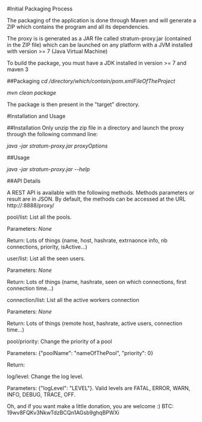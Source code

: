 #Initial Packaging Process

The packaging of the application is done through Maven and will generate a ZIP which contains the program and all its dependencies.

The proxy is is generated as a JAR file called stratum-proxy.jar (contained in the ZIP file) which can be launched on any platform with a JVM installed with version >= 7 (Java Virtual Machine)

To build the package, you must have a JDK installed in version >= 7 and maven 3

##Packaging
*cd /directory/which/contain/pom.xmlFileOfTheProject*

*mvn clean package*

The package is then present in the "target" directory.

#Installation and Usage

##Installation
Only unzip the zip file in a directory and launch the proxy through the following command line:

*java -jar stratum-proxy.jar proxyOptions*

##Usage

*java -jar stratum-proxy.jar --help*

##API Details

A REST API is available with the following methods. Methods parameters or result are in JSON. By default, the methods can be accessed at the URL http://<hostIp>:8888/proxy/

pool/list: List all the pools.
 
Parameters: *None*

Return:
Lots of things (name, host, hashrate, extrnaonce info, nb connections, priority, isActive...)


user/list: List all the seen users.
 
Parameters: *None*

Return:
Lots of things (name, hashrate, seen on which connections, first connection time...)


connection/list: List all the active workers connection
 
Parameters: *None*

Return:
Lots of things (remote host, hashrate, active users, connection time...)


pool/priority: Change the priority of a pool

Parameters:
{"poolName": "nameOfThePool", "priority": 0}

Return:


log/level: Change the log level. 

Parameters:
{"logLevel": "LEVEL"}. Valid levels are FATAL, ERROR, WARN, INFO, DEBUG, TRACE, OFF.




Oh, and if you want make a little donation, you are welcome :)
BTC: 19wv8FQKv3NkwTdzBCQn1AGsb9ghqBPWXi
